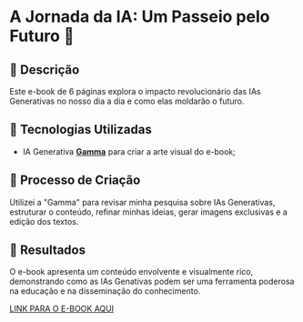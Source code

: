 # A Jornada da IA: Um Passeio pelo Futuro 🌌

## 📒 Descrição
Este e-book de 6 páginas explora o impacto revolucionário das IAs Generativas no nosso dia a dia e como elas moldarão o futuro.

## 🤖 Tecnologias Utilizadas
- IA Generativa **[Gamma](https://gamma.app/)** para criar a arte visual do e-book;

## 🧐 Processo de Criação
Utilizei a "Gamma" para revisar minha pesquisa sobre IAs Generativas, estruturar o conteúdo, refinar minhas ideias, gerar imagens exclusivas e a edição dos textos.

## 🚀 Resultados
O e-book apresenta um conteúdo envolvente e visualmente rico, demonstrando como as IAs Genativas podem ser uma ferramenta poderosa na educação e na disseminação do conhecimento.

[LINK PARA O E-BOOK AQUI]()
